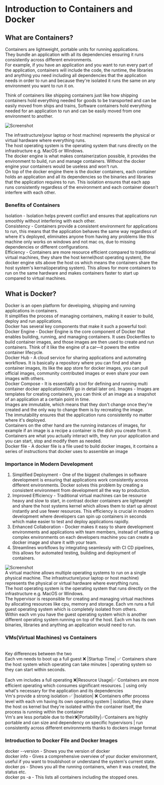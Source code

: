 # Introduction to Containers and Docker 
## What are Containers?
Containers are lightweight, portable units for running applications.
<br> They bundle an application with all its dependencies ensuring it runs consistently across different environments.
<br> For example, if you have an application and you want to run every part of the application, containers will include the code, the runtime, the libraries and anything you need including all dependencies that the application needs in order to run 
and because they're isolated it runs the same on any environment you want to run it on. 

Think of containers like shipping containers just like how shipping containers hold everything needed for goods to be transported and can be easily moved from ships and trains, Software containers hold everything needed for an application to run and can be easily moved from one environment to another.

![Screenshot](https://github.com/user-attachments/assets/68273fd3-18a2-48e3-a247-1aa3a8ccdd89)

The infrastructure(your laptop or host machine) represents the physical or virtual hardware where everything runs.
<br> The host operating system is the operating system that runs directly on the infrastructure e.g. MacOS or Windows.
<br> The docker engine is what makes containerization possible, it provides the environment to build, run and manage containers. Without the docker engine your containers would be useless and won't run.
<br> On top of the docker engine there is the docker containers, each container holds an application and all its dependencies so the binaries and libraries that the application requires to run. This isolation ensures that each app runs consistently regardless of the environment and each container doesn't interfere with each other. 

### Benefits of Containers
Isolation - Isolation helps prevent conflict and ensures that applications run smoothly without interfering with each other.
<br> Consistency - Containers provide a consistent environment for applications to run, this means that the application behaves the same way regardless of where it's deployed, eliminates anyone from having any problems like this machine only works on windows and not mac os, due to missing dependencies or different configurations.
<br> Efficiency - Containers are more resource efficient compared to traditional virtual machines, they share the host kernel(host operating system), the docker engine sits above the host os which means the containers share the host system's kernal(operating system). This allows for more containers to run on the same hardware and makes containers faster to start up compared to virtual machines.

## What is Docker?
Docker is an open platform for developing, shipping and running applications in containers.
<br> It simplifies the process of managing containers, making it easier to build, deploy and run applications.
<br> Docker has several key components that make it such a powerful tool:
Docker Engine - Docker Engine is the core component of Docker that enables building, running, and managing containers. It uses Dockerfiles to build container images, and those images are then used to create and run containers. Think of it like the engine of a car—it powers the entire container lifecycle.
<br> Docker Hub - A cloud service for sharing applications and automating workflows. It is basically a repository where you can find and share container images, its like the app store for docker images, you can pull official images, community contributed images or even share your own images with others.
<br>
Docker Compose - It is essentially a tool for defining and running multi container docker applications(Will go in detail later on).
Images - Images are templates for creating containers, you can think of an image as a snapshot of an application at a certain point in time.
<br> Images are immutable, which means that they don't change once they're created and the only way to change them is by recreating the image.
<br> The immutability ensures that the application runs consistently no matter where it's deployed.
<br> Containers on the other hand are the running instances of images, for example if an image is a recipe a container is the dish you create from it. Containers are what you actually interact with, they run your application and you can start, stop and modify them as needed. 
<br> Docker file - A docker file is a file used to build docker images, it contains a series of instructions that docker uses to assemble an image 
### Importance in Modern Development 
1. Simplified Deployment - One of the biggest challenges in software development is ensuring that applications work consistently across different environments. Docker solves this problem by creating a consistent environment from development all the way to production.
2. Improved Efficiency - Traditional virtual machines can be resource heavy and slow to start, in contrast docker containers are lightweight and share the host systems kernel which allows them to start up almost instantly and use fewer resources. This efficiency is crucial in modern development where developers can spin up containers in seconds which make easier to test and deploy applications rapidly.
3. Enhanced Collaboration - Docker makes it easy to share development environments and applications with team members, instead of setting up complex environments on each developers machine you can create a docker image and share it with your team.
4. Streamlines workflows by integrating seamlessly with CI CD pipelines, this allows for automated testing, building and deployment of containers.

![Screenshot](https://github.com/user-attachments/assets/fd0f3a03-24db-4640-bee7-14a4790697bf)
<br>A virtual machine allows multiple operating systems to run on a single physical machine.
The infrastructure(your laptop or host machine) represents the physical or virtual hardware where everything runs.
<br> The host operating system is the operating system that runs directly on the infrastructure e.g. MacOS or Windows.
<br> The hypervisor is responsible for creating and managing virtual machines by allocating resources like cpu, memory and storage. Each vm runs a full guest operating system which is completely isolated from others.
<br> Within each vm you have the guest operating system which is another different operating system running on top of the host. Each vm has its own binaries, libraries and anything an application would need to run.

### VMs(Virtual Machines) vs Containers
<br>Key differences between the two 
<br>
Each vm needs to boot up a full guest ❌ |Startup Time| ✅ Containers share the host     system which operating can take minutes            |            operating system so they can start                                                                              within seconds.  
<br>Each vm includes a full operating  ❌|Resource Usage|✅ Containers are more efficient 
operating which consumes significant resources.    |       using only what's necessary for the                                                              application and its dependencies
<br>Vm's provide a strong isolation   ✅ |Isolation| ❌  Containers offer process level 
with each vm  having its own operating system    |   isolation, they share the host os                                                                kernel but they're isolated within the                                                           container itself, the process is                                                                  running within the container
<br> Vm's are less portable due to their❌|Portability|✅Containers are highly portable and can 
size and dependency on specific hypervisors      |    run consistently across different                                                               environments thanks to dockers image format
### Introduction to Docker File and Docker Images
docker --version - Shows you the version of docker
<br> docker info - Gives a comprehensive overview of your docker environment, useful if you want to troublshoot or understand the system's current state. 
<br> docker ps - Shows you all the running containers, when it was created, the status etc.
<br> docker ps -a - This lists all containers including the stopped ones. 



